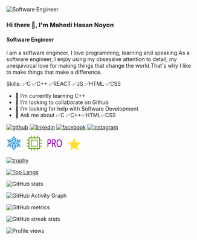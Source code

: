 ![Software Engineer](https://media.licdn.com/dms/image/D5616AQEc21gOfw3ChA/profile-displaybackgroundimage-shrink_350_1400/0/1681335420847?e=1686787200&v=beta&t=fulJ8_6Me63g-nGx6bLV0Wqr_I8k0pcQ2m0VdW3RJSw)

### Hi there 👋, I'm Mahedi Hasan Noyon
#### Software Engineer


I am a software engineer. I love programming, learning  and speaking.As a software engineer, I enjoy using my obsessive attention to detail, my unequivocal love for making things that change the world.That's why I like to make things that make a difference.

Skills: 
✅C
✅C++ 
✅REACT 
✅JS 
✅HTML 
✅CSS

- 🌱 I’m currently learning C++ 
- 👯 I’m looking to collaborate on Github 
- 🤔 I’m looking for help with Software Development 
- 💬 Ask me about ✅C  ✅C++✅HTML✅CSS 


[<img src='https://cdn.jsdelivr.net/npm/simple-icons@3.0.1/icons/github.svg' alt='github' height='40'>](https://github.com/imhnoyon)  [<img src='https://cdn.jsdelivr.net/npm/simple-icons@3.0.1/icons/linkedin.svg' alt='linkedin' height='40'>](https://www.linkedin.com/in/imhnoyon/)  [<img src='https://cdn.jsdelivr.net/npm/simple-icons@3.0.1/icons/facebook.svg' alt='facebook' height='40'>](https://www.facebook.com/imhnoyon)  [<img src='https://cdn.jsdelivr.net/npm/simple-icons@3.0.1/icons/instagram.svg' alt='instagram' height='40'>](https://www.instagram.com/imhnoyon/)  

<a href='https://archiveprogram.github.com/'><img src='https://raw.githubusercontent.com/acervenky/animated-github-badges/master/assets/acbadge.gif' width='40' height='40'></a> <a href='https://docs.github.com/en/developers'><img src='https://raw.githubusercontent.com/acervenky/animated-github-badges/master/assets/devbadge.gif' width='40' height='40'></a> <a href='https://github.com/pricing'><img src='https://raw.githubusercontent.com/acervenky/animated-github-badges/master/assets/pro.gif' width='40' height='40'></a> <a href='https://stars.github.com/'><img src='https://raw.githubusercontent.com/acervenky/animated-github-badges/master/assets/starbadge.gif' width='35' height='35'></a> 

[![trophy](https://github-profile-trophy.vercel.app/?username=imhnoyon)](https://github.com/ryo-ma/github-profile-trophy)

[![Top Langs](https://github-readme-stats.vercel.app/api/top-langs/?username=imhnoyon)](https://github.com/anuraghazra/github-readme-stats)

![GitHub stats](https://github-readme-stats.vercel.app/api?username=imhnoyon&show_icons=true)  

![GitHub Activity Graph](https://activity-graph.herokuapp.com/graph?username=imhnoyon)  

![GitHub metrics](https://metrics.lecoq.io/imhnoyon)  

![GitHub streak stats](https://streak-stats.demolab.com/?user=imhnoyon)  

![Profile views](https://gpvc.arturio.dev/imhnoyon)  
